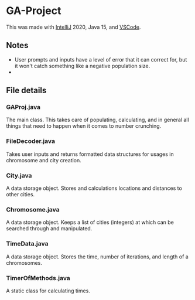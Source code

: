 # GA-Project

This was made with [IntelliJ](https://www.jetbrains.com/idea/) 2020, Java 15, and [VSCode](https://code.visualstudio.com).

## Notes

- User prompts and inputs have a level of error that it can correct for, but it won't catch something like a negative population size.
- 

## File details

### GAProj.java

The main class. This takes care of populating, calculating, and in general all things that need to happen when it comes to number crunching.

### FileDecoder.java

Takes user inputs and returns formatted data structures for usages in chromosome and city creation.

### City.java

A data storage object. Stores and calculations locations and distances to other cities.

### Chromosome.java

A data storage object. Keeps a list of cities (integers) at which can be searched through and manipulated.

### TimeData.java

A data storage object. Stores the time, number of iterations, and length of a chromosomes.

### TimerOfMethods.java

A static class for calculating times.
